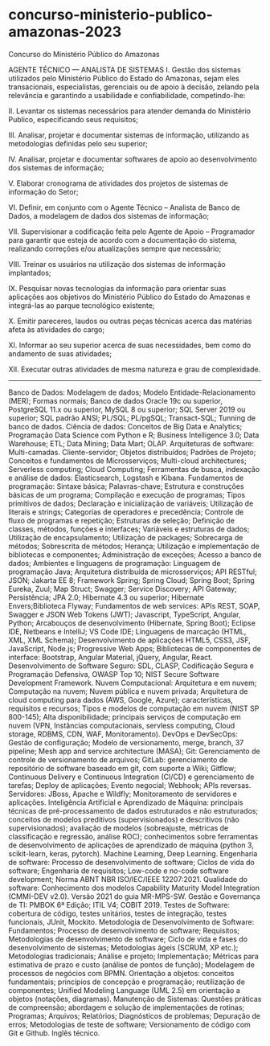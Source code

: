 # concurso-ministerio-publico-amazonas-2023
Concurso do Ministério Público do Amazonas

AGENTE TÉCNICO — ANALISTA DE SISTEMAS
I. Gestão dos sistemas utilizados pelo Ministério Público do Estado do Amazonas, sejam eles transacionais, especialistas, gerenciais ou de
apoio à decisão, zelando pela relevância e garantindo a usabilidade e confiabilidade, competindo-lhe: 

II. Levantar os sistemas necessários
para atender demanda do Ministério Publico, especificando seus requisitos; 

III. Analisar, projetar e documentar sistemas de informação,
utilizando as metodologias definidas pelo seu superior; 

IV. Analisar, projetar e documentar softwares de apoio ao desenvolvimento dos
sistemas de informação; 

V. Elaborar cronograma de atividades dos projetos de sistemas de informação do Setor; 

VI. Definir, em conjunto
com o Agente Técnico – Analista de Banco de Dados, a modelagem de dados dos sistemas de informação; 

VII. Supervisionar a codificação
feita pelo Agente de Apoio – Programador para garantir que esteja de acordo com a documentação do sistema, realizando correções e/ou
atualizações sempre que necessário;

VIII. Treinar os usuários na utilização dos sistemas de informação implantados; 

IX. Pesquisar novas
tecnologias da informação para orientar suas aplicações aos objetivos do Ministério Público do Estado do Amazonas e integrá-las ao parque
tecnológico existente; 

X. Emitir pareceres, laudos ou outras peças técnicas acerca das matérias afeta às atividades do cargo; 

XI. Informar
ao seu superior acerca de suas necessidades, bem como do andamento de suas atividades; 

XII. Executar outras atividades de mesma
natureza e grau de complexidade.


----


Banco de Dados: Modelagem de dados; Modelo Entidade-Relacionamento (MER); Formas normais; Banco de
dados Oracle 19c ou superior, PostgreSQL 11.x ou superior, MySQL 8 ou superior; SQL Server 2019 ou superior;
SQL padrão ANSI; PL/SQL; PL/pgSQL; Transact-SQL; Tunning de banco de dados. Ciência de dados: Conceitos de
Big Data e Analytics; Programação Data Science com Python e R; Business Intelligence 3.0; Data Warehouse; ETL;
Data Mining; Data Mart; OLAP. Arquiteturas de software: Multi-camadas. Cliente-servidor; Objetos distribuídos;
Padrões de Projeto; Conceitos e fundamentos de Microsserviços; Multi-cloud architectures; Serverless
computing; Cloud Computing; Ferramentas de busca, indexação e análise de dados: Elasticsearch, Logstash e
Kibana. Fundamentos de programação: Sintaxe básica; Palavras-chave; Estrutura e construções básicas de um
programa; Compilação e execução de programas; Tipos primitivos de dados; Declaração e inicialização de
variáveis; Utilização de literais e strings; Categorias de operadores e precedência; Controle de fluxo de programas
e repetição; Estruturas de seleção; Definição de classes, métodos, funções e interfaces; Variáveis e estruturas de
dados; Utilização de encapsulamento; Utilização de packages; Sobrecarga de métodos; Sobrescrita de métodos;
Herança; Utilização e implementação de bibliotecas e componentes; Administração de exceções; Acesso a banco
de dados; Ambientes e linguagens de programação: Linguagem de programação Java; Arquitetura distribuída de
microsserviços; API RESTful; JSON; Jakarta EE 8; Framework Spring; Spring Cloud; Spring Boot; Spring Eureka, Zuul;
Map Struct; Swagger; Service Discovery; API Gateway; Persistência; JPA 2.0; Hibernate 4.3 ou superior; Hibernate
Envers;Biblioteca Flyway; Fundamentos de web services: APIs REST, SOAP, Swagger e JSON Web Tokens (JWT);
Javascript, TypeScript, Angular, Python; Arcabouços de desenvolvimento (Hibernate, Spring Boot); Eclipse IDE,
Netbeans e IntelliJ; VS Code IDE; Linguagens de marcação (HTML, XML, XML Schema); Desenvolvimento de
aplicações HTML5, CSS3, JSF, JavaScript, Node.js; Progressive Web Apps; Bibliotecas de componentes de interface:
Bootstrap, Angular Material, jQuery, Angular, React. Desenvolvimento de Software Seguro: SDL, CLASP,
Codificação Segura e Programação Defensiva, OWASP Top 10; NIST Secure Software Development Framework.
Nuvem Computacional: Arquitetura e em nuvem; Computação na nuvem; Nuvem pública e nuvem privada;
Arquitetura de cloud computing para dados (AWS, Google, Azure); características, requisitos e recursos; Tipos e
modelos de computação em nuvem (NIST SP 800-145); Alta disponibilidade; principais serviços de computação
em nuvem (VPN, Instâncias computacionais, servless computing, Cloud storage, RDBMS, CDN, WAF,
Monitoramento). DevOps e DevSecOps: Gestão de configuração; Modelo de versionamento, merge, branch,
37
pipeline; Mesh app and service architecture (MASA); Git: Gerenciamento de controle de versionamento de
arquivos; GitLab: gerenciamento de repositório de software baseado em git, com suporte a Wiki; Gitflow;
Continuous Delivery e Continuous Integration (CI/CD) e gerenciamento de tarefas; Deploy de aplicações; Evento
negocial; Webhook; APIs reversas. Servidores: JBoss, Apache e Wildfly; Monitoramento de servidores e
aplicações. Inteligência Artificial e Aprendizado de Máquina: principais técnicas de pré-processamento de dados
estruturados e não estruturados; conceitos de modelos preditivos (supervisionados) e descritivos (não
supervisionados); avaliação de modelos (sobreajuste, métricas de classificação e regressão, análise ROC);
conhecimentos sobre ferramentas de desenvolvimento de aplicações de aprendizado de máquina (python 3,
scikit-learn, keras, pytorch). Machine Learning, Deep Learning. Engenharia de software: Processo de
desenvolvimento de software; Ciclos de vida do software; Engenharia de requisitos; Low-code e no-code software
development; Norma ABNT NBR ISO/IEC/IEEE 12207:2021. Qualidade do software: Conhecimento dos modelos
Capability Maturity Model Integration (CMMI-DEV v2.0). Versão 2021 do guia MR-MPS-SW. Gestão e Governança
de TI: PMBOK 6ª Edição; ITIL V4; COBIT 2019. Testes de Software: cobertura de código, testes unitários, testes de
integração, testes funcionais, JUnit, Mockito. Metodologia de Desenvolvimento de Software: Fundamentos;
Processo de desenvolvimento de software; Requisitos; Metodologias de desenvolvimento de software; Ciclo de
vida e fases do desenvolvimento de sistemas; Metodologias ágeis (SCRUM, XP etc.); Metodologias tradicionais;
Análise e projeto; Implementação; Métricas para estimativa de prazo e custo (análise de pontos de função);
Modelagem de processos de negócios com BPMN. Orientação a objetos: conceitos fundamentais; princípios de
concepção e programação; reutilização de componentes; Unified Modeling Language (UML 2.5) em orientação a
objetos (notações, diagramas). Manutenção de Sistemas: Questões práticas de compreensão; abordagem e
solução de implementações de rotinas; Programas; Arquivos; Relatórios; Diagnósticos de problemas; Depuração
de erros; Metodologias de teste de software; Versionamento de código com Git e Github. Inglês técnico.
